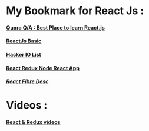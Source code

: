 # My Bookmark for React Js :

#### [Quora Q/A : Best Place to learn React.js](https://www.quora.com/Whats-the-best-place-to-learn-React-js)

#### [ReactJs Basic](https://reactjs.co/#basic-reactjs-redux)

#### [Hacker IO List](https://hackr.io/tutorials/learn-react?page=2)

#### [React Redux Node React App](http://www.eloquentwebapp.com/instagram-app-node-react-redux/)




##### [React Fibre Desc](https://github.com/acdlite/react-fiber-architecture)

# Videos :

#### [React & Redux videos](https://learnredux.com/)

